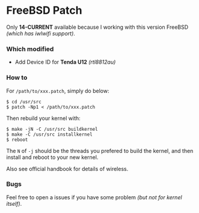 # FreeBSD Patch

Only **14-CURRENT** available because I working with this version FreeBSD
*(which has iwlwifi support)*.

### Which modified

- Add Device ID for **Tenda U12** *(rtl8812au)*

### How to

For `/path/to/xxx.patch`,
simply do below:

``` shell
$ cd /usr/src
$ patch -Np1 < /path/to/xxx.patch
```

Then rebuild your kernel with:

``` shell
$ make -jN -C /usr/src buildkernel
$ make -C /usr/src installkernel
$ reboot
```

The `N` of `-j` should be the threads you prefered to build the kernel,
and then install and reboot to your new kernel.

Also see official handbook for details of wireless.

### Bugs

Feel free to open a issues if you have some problem
*(but not for kernel itself)*.
